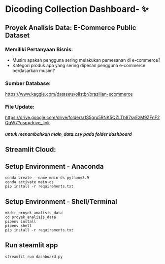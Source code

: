 # Dicoding Collection Dashboard- ✨

## Proyek Analisis Data: E-Commerce Public Dataset

### Memiliki Pertanyaan Bisnis:

- Musim apakah pengguna sering melakukan pemesanan di e-commerce?
- Kategori produk apa yang sering dipesan pengguna e-commerce berdasarkan musim?

### Sumber Database:

https://www.kaggle.com/datasets/olistbr/brazilian-ecommerce

### File Update:
https://drive.google.com/drive/folders/1S5gru5RNK5QZLTb87syEzM9ZFnF2QqW7?usp=drive_link

##### untuk menambahkan main_data.csv pada folder dashboard

## Streamlit Cloud:

## Setup Environment - Anaconda

```
conda create --name main-ds python=3.9
conda activate main-ds
pip install -r requirements.txt
```

## Setup Environment - Shell/Terminal

```
mkdir proyek_analisis_data
cd proyek_analisis_data
pipenv install
pipenv shell
pip install -r requirements.txt
```

## Run steamlit app

```
streamlit run dashboard.py
```
